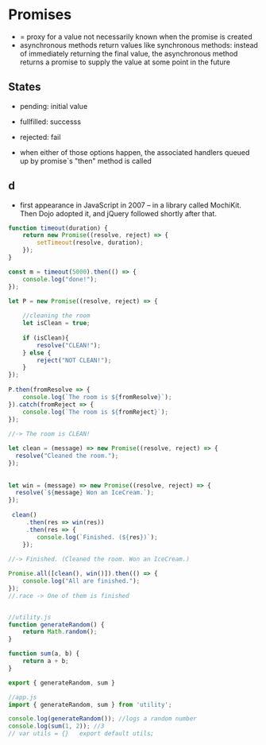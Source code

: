 # Promises

* = proxy for a value not necessarily known when the promise is created
* asynchronous methods return values like synchronous methods: instead of immediately returning the final value, the asynchronous method returns a promise to supply the value at some point in the future

## States
* pending: initial value
* fullfilled: successs
* rejected: fail

* when either of those options happen, the associated handlers queued up by promise`s "then" method is called 

## d
* first appearance in JavaScript in 2007 – in a library called MochiKit. Then Dojo adopted it, and jQuery followed shortly after that.



```javascript 
function timeout(duration) {
    return new Promise((resolve, reject) => {
        setTimeout(resolve, duration);
    });
}

const m = timeout(5000).then(() => {
    console.log("done!");
});
```
    
```javascript
let P = new Promise((resolve, reject) => {
    
    //cleaning the room
    let isClean = true;
    
    if (isClean){
        resolve("CLEAN!");
    } else {
        reject("NOT CLEAN!");
    }
});
    
P.then(fromResolve => {
    console.log(`The room is ${fromResolve}`);
}).catch(fromReject => {
    console.log(`The room is ${fromReject}`);
});
    
//-> The room is CLEAN!
   ``` 
      
```javascript
let clean = (message) => new Promise((resolve, reject) => {
  resolve("Cleaned the room.");  
});
    
 
let win = (message) => new Promise((resolve, reject) => {
  resolve(`${message} Won an IceCream.`);  
});
    
 clean()
     .then(res => win(res))
     .then(res => {
        console.log(`Finished. (${res})`);
    });
  
//-> Finished. (Cleaned the room. Won an IceCream.)

Promise.all([clean(), win()]).then(() => {
    console.log("All are finished.");
});
//.race -> One of them is finished

```


```javascript

//utility.js
function generateRandom() {
    return Math.random();
}

function sum(a, b) {
    return a + b;
}

export { generateRandom, sum }

//app.js
import { generateRandom, sum } from 'utility';

console.log(generateRandom()); //logs a random number
console.log(sum(1, 2)); //3
// var utils = {}   export default utils;
